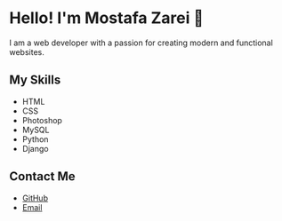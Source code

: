 # Hello! I'm Mostafa Zarei 👋

I am a web developer with a passion for creating modern and functional websites.

## My Skills
- HTML
- CSS
- Photoshop
- MySQL
- Python
- Django

## Contact Me
- [GitHub](https://github.com/MO-ZAREI84)
- [Email](mailto:zareisanim@example.com)

